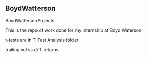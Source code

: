 ## BoydWatterson
BoydWattersonProjects

This is the repo of work done for my internship at Boyd Waterson.

t-tests are in T-Test Analysis folder 

trailing vol vs diff. returns.

